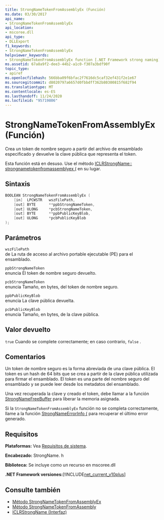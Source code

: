 ```yaml
---
title: StrongNameTokenFromAssemblyEx (Función)
ms.date: 03/30/2017
api_name:
- StrongNameTokenFromAssemblyEx
api_location:
- mscoree.dll
api_type:
- DLLExport
f1_keywords:
- StrongNameTokenFromAssemblyEx
helpviewer_keywords:
- StrongNameTokenFromAssemblyEx function [.NET Framework strong naming]
ms.assetid: 67a8a9f2-dee3-44b2-a1c0-f307a3bdf90f
topic_type:
- apiref
ms.openlocfilehash: 566bba09f6bfac2f7616dc5caf32ef431f2e1e67
ms.sourcegitcommit: d8020797a6657d0fbbdff362b80300815f682f94
ms.translationtype: MT
ms.contentlocale: es-ES
ms.lasthandoff: 11/24/2020
ms.locfileid: "95719806"
---
```

# <a name="strongnametokenfromassemblyex-function"></a>StrongNameTokenFromAssemblyEx (Función)

Crea un token de nombre seguro a partir del archivo de ensamblado especificado y devuelve la clave pública que representa el token.  
  
 Esta función está en desuso. Use el método [ICLRStrongName:: strongnametokenfromassemblyex (](../hosting/iclrstrongname-strongnametokenfromassemblyex-method.md) en su lugar.  
  
## <a name="syntax"></a>Sintaxis  
  
```cpp  
BOOLEAN StrongNameTokenFromAssemblyEx (  
    [in]  LPCWSTR   wszFilePath,  
    [out] BYTE      **ppbStrongNameToken,  
    [out] ULONG     *pcbStrongNameToken,  
    [out] BYTE      **ppbPublicKeyBlob,  
    [out] ULONG     *pcbPublicKeyBlob  
);  
```  
  
## <a name="parameters"></a>Parámetros  

 `wszFilePath`  
 de La ruta de acceso al archivo portable ejecutable (PE) para el ensamblado.  
  
 `ppbStrongNameToken`  
 enuncia El token de nombre seguro devuelto.  
  
 `pcbStrongNameToken`  
 enuncia Tamaño, en bytes, del token de nombre seguro.  
  
 `ppbPublicKeyBlob`  
 enuncia La clave pública devuelta.  
  
 `pcbPublicKeyBlob`  
 enuncia Tamaño, en bytes, de la clave pública.  
  
## <a name="return-value"></a>Valor devuelto  

 `true` Cuando se complete correctamente; en caso contrario, `false` .  
  
## <a name="remarks"></a>Comentarios  

 Un token de nombre seguro es la forma abreviada de una clave pública. El token es un hash de 64 bits que se crea a partir de la clave pública utilizada para firmar el ensamblado. El token es una parte del nombre seguro del ensamblado y se puede leer desde los metadatos del ensamblado.  
  
 Una vez recuperada la clave y creado el token, debe llamar a la función [StrongNameFreeBuffer](strongnamefreebuffer-function.md) para liberar la memoria asignada.  
  
 Si la `StrongNameTokenFromAssemblyEx` función no se completa correctamente, llame a la función [StrongNameErrorInfo (](strongnameerrorinfo-function.md) para recuperar el último error generado.  
  
## <a name="requirements"></a>Requisitos  

 **Plataformas:** Vea [Requisitos de sistema](../../get-started/system-requirements.md).  
  
 **Encabezado:** StrongName. h  
  
 **Biblioteca:** Se incluye como un recurso en mscoree.dll  
  
 **.NET Framework versiones:**[!INCLUDE[net_current_v10plus](../../../../includes/net-current-v10plus-md.md)]  
  
## <a name="see-also"></a>Consulte también

- [Método StrongNameTokenFromAssemblyEx](../hosting/iclrstrongname-strongnametokenfromassemblyex-method.md)
- [Método StrongNameTokenFromAssembly](../hosting/iclrstrongname-strongnametokenfromassembly-method.md)
- [ICLRStrongName (Interfaz)](../hosting/iclrstrongname-interface.md)
